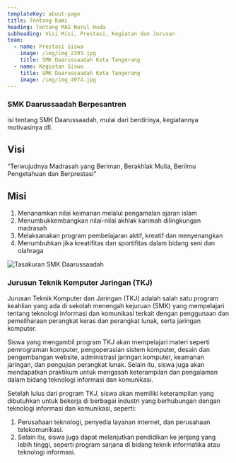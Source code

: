 ```yaml
---
templateKey: about-page
title: Tentang Kami
heading: Tentang MAS Nurul Huda
subheading: Visi Misi, Prestasi, Kegiatan dan Jurusan
team:
  - name: Prestasi Siswa
    image: /img/img_2393.jpg
    title: SMK Daarussaadah Kota Tangerang
  - name: Kegiatan Siswa
    title: SMK Daarussaadah Kota Tangerang
    image: /img/img_4974.jpg
---
```

### **SMK Daarussaadah Berpesantren**

i﻿si tentang SMK Daarussaadah, mulai dari berdirinya, kegiatannya motivasinya dll.

## **Visi**

“Terwujudnya Madrasah yang Beriman, Berakhlak Mulia, Berilmu Pengetahuan dan Berprestasi”

## **Misi**

1. Menanamkan nilai keimanan melalui pengamalan ajaran islam
2. Menumbukkembangkan nilai-nilai akhlak karimah dilingkungan madrasah
3. Melaksanakan program pembelajaran aktif, kreatif dan menyenangkan
4. Menumbuhkan jika kreatifitas dan sportifitas dalam bidang seni dan olahraga


![Tasakuran SMK Daarussaadah](/img/img_2242.jpg "Kegiatan Tasakuran SMK Daarussaadah")

### Jurusun Teknik Komputer Jaringan (TKJ)

Jurusan Teknik Komputer dan Jaringan (TKJ) adalah salah satu program keahlian yang ada di sekolah menengah kejuruan (SMK) yang mempelajari tentang teknologi informasi dan komunikasi terkait dengan penggunaan dan pemeliharaan perangkat keras dan perangkat lunak, serta jaringan komputer.

Siswa yang mengambil program TKJ akan mempelajari materi seperti pemrograman komputer, pengoperasian sistem komputer, desain dan pengembangan website, administrasi jaringan komputer, keamanan jaringan, dan pengujian perangkat lunak. Selain itu, siswa juga akan mendapatkan praktikum untuk mengasah keterampilan dan pengalaman dalam bidang teknologi informasi dan komunikasi.

Setelah lulus dari program TKJ, siswa akan memiliki keterampilan yang dibutuhkan untuk bekerja di berbagai industri yang berhubungan dengan teknologi informasi dan komunikasi, seperti:

1. Perusahaan teknologi, penyedia layanan internet, dan perusahaan telekomunikasi. 
2. Selain itu, siswa juga dapat melanjutkan pendidikan ke jenjang yang lebih tinggi, seperti program sarjana di bidang teknik informatika atau teknologi informasi.